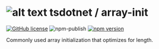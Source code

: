 # ![alt text](https://avatars1.githubusercontent.com/u/64487547?s=30&amp;v=4 "tsdotnet") tsdotnet / array-init

[![GitHub license](https://img.shields.io/badge/license-MIT-blue.svg?style=flat-square)](https://github.com/tsdotnet/array-init/blob/master/LICENSE)
![npm-publish](https://github.com/tsdotnet/array-init/workflows/npm-publish/badge.svg)
[![npm version](https://img.shields.io/npm/v/@tsdotnet/array-init.svg?style=flat-square)](https://www.npmjs.com/package/@tsdotnet/array-init)

Commonly used array initialization that optimizes for length.
